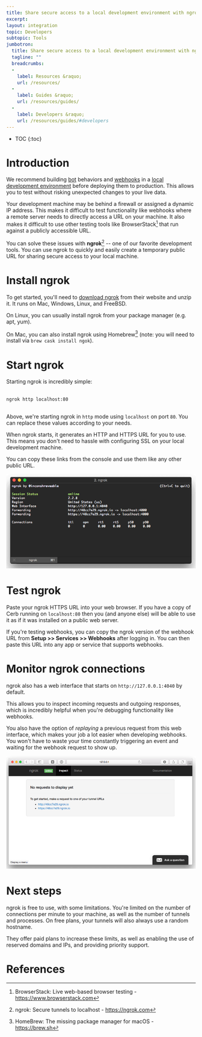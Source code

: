 ```yaml
---
title: Share secure access to a local development environment with ngrok
excerpt: 
layout: integration
topic: Developers
subtopic: Tools
jumbotron:
  title: Share secure access to a local development environment with ngrok
  tagline: ""
  breadcrumbs:
  -
    label: Resources &raquo;
    url: /resources/
  -
    label: Guides &raquo;
    url: /resources/guides/
  -
    label: Developers &raquo;
    url: /resources/guides/#developers
---
```


* TOC
{:toc}

# Introduction

We recommend building [bot](/docs/bots/) behaviors and [webhooks](/guides/webhooks/configure/) in a [local development environment](/guides/developers/run-webdriver-tests/) before deploying them to production.  This allows you to test without risking unexpected changes to your live data.

Your development machine may be behind a firewall or assigned a dynamic IP address. This makes it difficult to test functionality like webhooks where a remote server needs to directly access a URL on your machine. It also makes it difficult to use other testing tools like BrowserStack[^browserstack] that run against a publicly accessible URL.

You can solve these issues with **ngrok**[^ngrok] -- one of our favorite development tools.  You can use ngrok to quickly and easily create a temporary public URL for sharing secure access to your local machine.

# Install ngrok

To get started, you'll need to [download ngrok](https://ngrok.com/download) from their website and unzip it.  It runs on Mac, Windows, Linux, and FreeBSD.

On Linux, you can usually install ngrok from your package manager (e.g. apt, yum).

On Mac, you can also install ngrok using Homebrew[^homebrew] (note: you will need to install via `brew cask install ngok`).

# Start ngrok

Starting ngrok is incredibly simple:

<pre>
<code class="language-bash">
ngrok http localhost:80
</code>
</pre>

Above, we're starting ngrok in `http` mode using `localhost` on port `80`.  You can replace these values according to your needs.

When ngrok starts, it generates an HTTP and HTTPS URL for you to use.  This means you don't need to hassle with configuring SSL on your local development machine.

You can copy these links from the console and use them like any other public URL.

<div class="cerb-screenshot">
<img src="/assets/images/guides/ngrok/console.png" class="screenshot">
</div>

# Test ngrok

Paste your ngrok HTTPS URL into your web browser.  If you have a copy of Cerb running on `localhost:80` then you (and anyone else) will be able to use it as if it was installed on a public web server.

If you're testing webhooks, you can copy the ngrok version of the webhook URL from **Setup >> Services >> Webhooks** after logging in.  You can then paste this URL into any app or service that supports webhooks.

# Monitor ngrok connections

ngrok also has a web interface that starts on `http://127.0.0.1:4040` by default.

This allows you to inspect incoming requests and outgoing responses, which is incredibly helpful when you're debugging functionality like webhooks.

You also have the option of _replaying_ a previous request from this web interface, which makes your job a lot easier when developing webhooks. You won't have to waste your time constantly triggering an event and waiting for the webhook request to show up.

<div class="cerb-screenshot">
<img src="/assets/images/guides/ngrok/web-monitor.png" class="screenshot">
</div>

# Next steps

ngrok is free to use, with some limitations.  You're limited on the number of connections per minute to your machine, as well as the number of tunnels and processes.  On free plans, your tunnels will also always use a random hostname.

They offer paid plans to increase these limits, as well as enabling the use of reserved domains and IPs, and providing priority support.

# References

[^browserstack]: BrowserStack: Live web-based browser testing - <https://www.browserstack.com>

[^homebrew]: HomeBrew: The missing package manager for macOS - <https://brew.sh>

[^ngrok]: ngrok: Secure tunnels to localhost - <https://ngrok.com>
